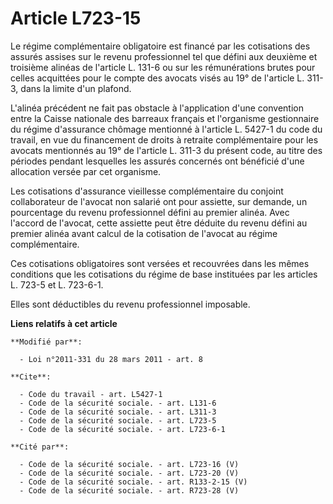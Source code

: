 # Article L723-15

Le régime complémentaire obligatoire est financé par les cotisations des assurés assises sur le revenu professionnel tel que
défini aux deuxième et troisième alinéas de l'article L. 131-6 ou sur les rémunérations brutes pour celles acquittées pour le
compte des avocats visés au 19° de l'article L. 311-3, dans la limite d'un plafond.

L'alinéa précédent ne fait pas obstacle à l'application d'une convention entre la Caisse nationale des barreaux français et
l'organisme gestionnaire du régime d'assurance chômage mentionné à l'article L. 5427-1 du code du travail, en vue du
financement de droits à retraite complémentaire pour les avocats mentionnés au 19° de l'article L. 311-3 du présent code, au
titre des périodes pendant lesquelles les assurés concernés ont bénéficié d'une allocation versée par cet organisme. 

Les cotisations d'assurance vieillesse complémentaire du conjoint collaborateur de l'avocat non salarié ont pour assiette,
sur demande, un pourcentage du revenu professionnel défini au premier alinéa. Avec l'accord de l'avocat, cette assiette peut
être déduite du revenu défini au premier alinéa avant calcul de la cotisation de l'avocat au régime complémentaire. 

Ces cotisations obligatoires sont versées et recouvrées dans les mêmes conditions que les cotisations du régime de base
instituées par les articles L. 723-5 et L. 723-6-1. 

Elles sont déductibles du revenu professionnel imposable.

**Liens relatifs à cet article**

	**Modifié par**:

	  - Loi n°2011-331 du 28 mars 2011 - art. 8

	**Cite**:

	  - Code du travail - art. L5427-1
	  - Code de la sécurité sociale. - art. L131-6
	  - Code de la sécurité sociale. - art. L311-3
	  - Code de la sécurité sociale. - art. L723-5
	  - Code de la sécurité sociale. - art. L723-6-1

	**Cité par**:

	  - Code de la sécurité sociale. - art. L723-16 (V)
	  - Code de la sécurité sociale. - art. L723-20 (V)
	  - Code de la sécurité sociale. - art. R133-2-15 (V)
	  - Code de la sécurité sociale. - art. R723-28 (V)
